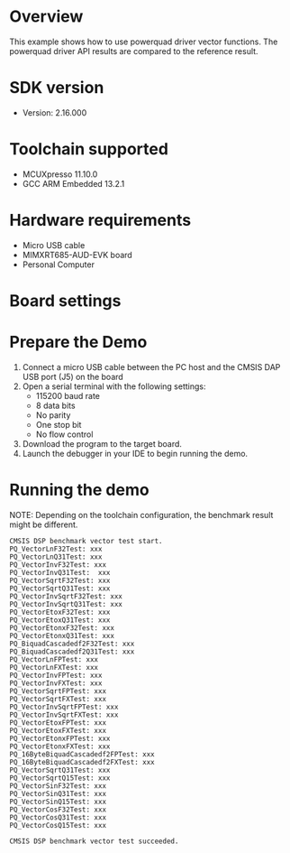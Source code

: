 Overview
========
This example shows how to use powerquad driver vector functions.
The powerquad driver API results are compared to the reference result.

SDK version
===========
- Version: 2.16.000

Toolchain supported
===================
- MCUXpresso  11.10.0
- GCC ARM Embedded  13.2.1

Hardware requirements
=====================
- Micro USB cable
- MIMXRT685-AUD-EVK board
- Personal Computer

Board settings
==============


Prepare the Demo
================
1.  Connect a micro USB cable between the PC host and the CMSIS DAP USB port (J5) on the board
2.  Open a serial terminal with the following settings:
    - 115200 baud rate
    - 8 data bits
    - No parity
    - One stop bit
    - No flow control
3.  Download the program to the target board.
4.  Launch the debugger in your IDE to begin running the demo.

Running the demo
================
NOTE: Depending on the toolchain configuration, the benchmark result might be different.
~~~~~~~~~~~~~~~~~~~~~
CMSIS DSP benchmark vector test start.
PQ_VectorLnF32Test: xxx
PQ_VectorLnQ31Test: xxx
PQ_VectorInvF32Test: xxx
PQ_VectorInvQ31Test:  xxx
PQ_VectorSqrtF32Test: xxx
PQ_VectorSqrtQ31Test: xxx
PQ_VectorInvSqrtF32Test: xxx
PQ_VectorInvSqrtQ31Test: xxx
PQ_VectorEtoxF32Test: xxx
PQ_VectorEtoxQ31Test: xxx
PQ_VectorEtonxF32Test: xxx
PQ_VectorEtonxQ31Test: xxx
PQ_BiquadCascadedf2F32Test: xxx
PQ_BiquadCascadedf2Q31Test: xxx
PQ_VectorLnFPTest: xxx
PQ_VectorLnFXTest: xxx
PQ_VectorInvFPTest: xxx
PQ_VectorInvFXTest: xxx
PQ_VectorSqrtFPTest: xxx
PQ_VectorSqrtFXTest: xxx
PQ_VectorInvSqrtFPTest: xxx
PQ_VectorInvSqrtFXTest: xxx
PQ_VectorEtoxFPTest: xxx
PQ_VectorEtoxFXTest: xxx
PQ_VectorEtonxFPTest: xxx
PQ_VectorEtonxFXTest: xxx
PQ_16ByteBiquadCascadedf2FPTest: xxx
PQ_16ByteBiquadCascadedf2FXTest: xxx
PQ_VectorSqrtQ31Test: xxx
PQ_VectorSqrtQ15Test: xxx
PQ_VectorSinF32Test: xxx
PQ_VectorSinQ31Test: xxx
PQ_VectorSinQ15Test: xxx
PQ_VectorCosF32Test: xxx
PQ_VectorCosQ31Test: xxx
PQ_VectorCosQ15Test: xxx

CMSIS DSP benchmark vector test succeeded.
~~~~~~~~~~~~~~~~~~~~~
